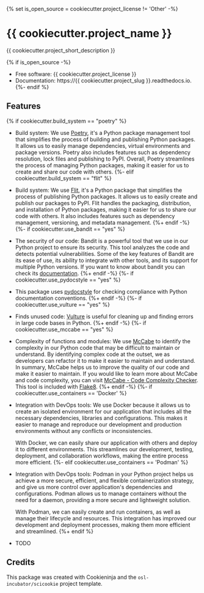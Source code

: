 {% set is_open_source = cookiecutter.project_license != 'Other' -%}
# {{ cookiecutter.project_name }}

{{ cookiecutter.project_short_description }}

{% if is_open_source -%}
* Free software: {{ cookiecutter.project_license }}
* Documentation: https://{{ cookiecutter.project_slug }}.readthedocs.io.
{%- endif %}

## Features
{% if cookiecutter.build_system == "poetry" %}
* Build system: We use [Poetry](https://python-poetry.org/), it's a Python
package management tool that simplifies the process of building and publishing
Python packages. It allows us to easily manage dependencies, virtual
environments and package versions. Poetry also includes features such as
dependency resolution, lock files and publishing to PyPI. Overall, Poetry
streamlines the process of managing Python packages, making it easier for us to
create and share our code with others.
{%- elif cookiecutter.build_system == "flit" %}
* Build system: We use [Flit](https://flit.pypa.io), it's a Python package that
simplifies the process of publishing Python packages. It allows us to easily
create and publish our packages to PyPI. Flit handles the packaging,
distribution, and installation of Python packages, making it easier for us to
share our code with others. It also includes features such as dependency
management, versioning, and metadata management.
{%+ endif -%}
{%- if cookiecutter.use_bandit == "yes" %}
* The security of our code: Bandit is a powerful tool that we use in our Python
  project to ensure its security. This tool analyzes the code and detects
  potential vulnerabilities. Some of the key features of Bandit are its ease of
  use, its ability to integrate with other tools, and its support for multiple
  Python versions. If you want to know about bandit you can check its
  [documentation](https://bandit.readthedocs.io/en/latest/).
{%+ endif -%}
{%- if cookiecutter.use_pydocstyle == "yes" %}
* This package uses [pydocstyle](http://www.pydocstyle.org/en/stable/)
  for checking compliance with Python documentation conventions.
{%+ endif -%}
{%- if cookiecutter.use_vulture == "yes" %}
* Finds unused code: [Vulture](https://github.com/jendrikseipp/vulture)
  is useful for cleaning up and finding errors in large code bases in
  Python.
{%+ endif -%}
{%- if cookiecutter.use_mccabe == "yes" %}
* Complexity of functions and modules: We use
[McCabe](https://github.com/PyCQA/mccabe) to identify the complexity in our
Python code that may be difficult to maintain or understand. By identifying
complex code at the outset, we as developers can refactor it to make it easier
to maintain and understand. In summary, McCabe helps us to improve the quality
of our code and make it easier to maintain. If you would like to learn more
about McCabe and code complexity, you can visit [McCabe - Code Complexity
Checker](https://here-be-pythons.readthedocs.io/en/latest/python/mccabe.html).
This tool is included with [Flake8](https://flake8.pycqa.org/en/latest/).
{%+ endif -%}
{%- if cookiecutter.use_containers == 'Docker' %}
* Integration with DevOps tools: We use Docker because it allows us to create an
  isolated environment for our application that includes all the necessary
  dependencies, libraries and configurations. This makes it easier to manage and
  reproduce our development and production environments without any conflicts or
  inconsistencies.

  With Docker, we can easily share our application with others and deploy it to
  different environments. This streamlines our development, testing, deployment,
  and collaboration workflows, making the entire process more efficient.
{%- elif cookiecutter.use_containers == 'Podman' %}
* Integration with DevOps tools: Podman in your Python project helps us
  achieve a more secure, efficient, and flexible containerization strategy, and
  give us more control over application's dependencies and configurations.
  Podman allows us to manage containers without the need for a daemon, providing a
  more secure and lightweight solution.

  With Podman, we can easily create and run containers, as well as manage their
  lifecycle and resources. This integration has improved our development and
  deployment processes, making them more efficient and streamlined.
{%+ endif %}
* TODO

## Credits

This package was created with Cookieninja and the `osl-incubator/scicookie` project template.
